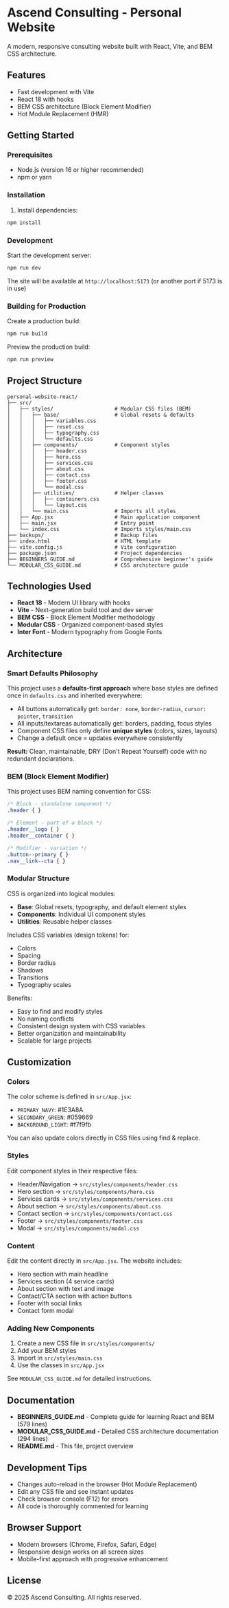 # Ascend Consulting - Personal Website

A modern, responsive consulting website built with React, Vite, and BEM CSS architecture.

## Features

- Fast development with Vite
- React 18 with hooks
- BEM CSS architecture (Block Element Modifier)
- Hot Module Replacement (HMR)

## Getting Started

### Prerequisites

- Node.js (version 16 or higher recommended)
- npm or yarn

### Installation

1. Install dependencies:
```bash
npm install
```

### Development

Start the development server:
```bash
npm run dev
```

The site will be available at `http://localhost:5173` (or another port if 5173 is in use)

### Building for Production

Create a production build:
```bash
npm run build
```

Preview the production build:
```bash
npm run preview
```

## Project Structure

```
personal-website-react/
├── src/
│   ├── styles/                    # Modular CSS files (BEM)
│   │   ├── base/                  # Global resets & defaults
│   │   │   ├── variables.css
│   │   │   ├── reset.css
│   │   │   ├── typography.css
│   │   │   └── defaults.css
│   │   ├── components/            # Component styles
│   │   │   ├── header.css
│   │   │   ├── hero.css
│   │   │   ├── services.css
│   │   │   ├── about.css
│   │   │   ├── contact.css
│   │   │   ├── footer.css
│   │   │   └── modal.css
│   │   ├── utilities/             # Helper classes
│   │   │   ├── containers.css
│   │   │   └── layout.css
│   │   └── main.css               # Imports all styles
│   ├── App.jsx                    # Main application component
│   ├── main.jsx                   # Entry point
│   └── index.css                  # Imports styles/main.css
├── backups/                       # Backup files
├── index.html                     # HTML template
├── vite.config.js                 # Vite configuration
├── package.json                   # Project dependencies
├── BEGINNERS_GUIDE.md             # Comprehensive beginner's guide
└── MODULAR_CSS_GUIDE.md           # CSS architecture guide
```

## Technologies Used

- **React 18** - Modern UI library with hooks
- **Vite** - Next-generation build tool and dev server
- **BEM CSS** - Block Element Modifier methodology
- **Modular CSS** - Organized component-based styles
- **Inter Font** - Modern typography from Google Fonts

## Architecture

### Smart Defaults Philosophy

This project uses a **defaults-first approach** where base styles are defined once in `defaults.css` and inherited everywhere:

- All buttons automatically get: `border: none`, `border-radius`, `cursor: pointer`, `transition`
- All inputs/textareas automatically get: borders, padding, focus styles
- Component CSS files only define **unique styles** (colors, sizes, layouts)
- Change a default once = updates everywhere consistently

**Result:** Clean, maintainable, DRY (Don't Repeat Yourself) code with no redundant declarations.

### BEM (Block Element Modifier)

This project uses BEM naming convention for CSS:

```css
/* Block - standalone component */
.header { }

/* Element - part of a block */
.header__logo { }
.header__container { }

/* Modifier - variation */
.button--primary { }
.nav__link--cta { }
```

### Modular Structure

CSS is organized into logical modules:
- **Base**: Global resets, typography, and default element styles
- **Components**: Individual UI component styles
- **Utilities**: Reusable helper classes

Includes CSS variables (design tokens) for:
- Colors
- Spacing
- Border radius
- Shadows
- Transitions
- Typography scales

Benefits:
- Easy to find and modify styles
- No naming conflicts
- Consistent design system with CSS variables
- Better organization and maintainability
- Scalable for large projects

## Customization

### Colors

The color scheme is defined in `src/App.jsx`:
- `PRIMARY_NAVY`: #1E3A8A
- `SECONDARY_GREEN`: #059669
- `BACKGROUND_LIGHT`: #f7f9fb

You can also update colors directly in CSS files using find & replace.

### Styles

Edit component styles in their respective files:
- Header/Navigation → `src/styles/components/header.css`
- Hero section → `src/styles/components/hero.css`
- Services cards → `src/styles/components/services.css`
- About section → `src/styles/components/about.css`
- Contact section → `src/styles/components/contact.css`
- Footer → `src/styles/components/footer.css`
- Modal → `src/styles/components/modal.css`

### Content

Edit the content directly in `src/App.jsx`. The website includes:
- Hero section with main headline
- Services section (4 service cards)
- About section with text and image
- Contact/CTA section with action buttons
- Footer with social links
- Contact form modal

### Adding New Components

1. Create a new CSS file in `src/styles/components/`
2. Add your BEM styles
3. Import in `src/styles/main.css`
4. Use the classes in `src/App.jsx`

See `MODULAR_CSS_GUIDE.md` for detailed instructions.

## Documentation

- **BEGINNERS_GUIDE.md** - Complete guide for learning React and BEM (579 lines)
- **MODULAR_CSS_GUIDE.md** - Detailed CSS architecture documentation (294 lines)
- **README.md** - This file, project overview

## Development Tips

- Changes auto-reload in the browser (Hot Module Replacement)
- Edit any CSS file and see instant updates
- Check browser console (F12) for errors
- All code is thoroughly commented for learning

## Browser Support

- Modern browsers (Chrome, Firefox, Safari, Edge)
- Responsive design works on all screen sizes
- Mobile-first approach with progressive enhancement

## License

© 2025 Ascend Consulting. All rights reserved.
